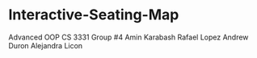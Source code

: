 # Interactive-Seating-Map
Advanced OOP CS 3331 Group #4
Amin Karabash 
Rafael Lopez
Andrew Duron
Alejandra Licon

